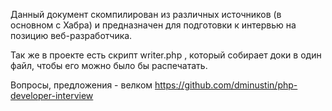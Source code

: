 Данный документ скомпилирован из различных источников (в основном с Хабра) и предназначен для подготовки к интервью на позицию веб-разработчика.


Так же в проекте есть скрипт writer.php , который собирает доки в один файл, чтобы его можно было бы распечатать.

Вопросы, предложения - велком
https://github.com/dminustin/php-developer-interview